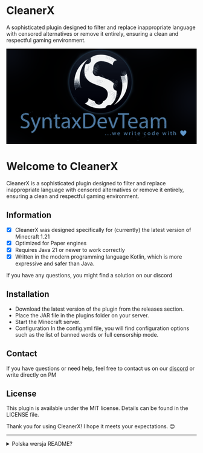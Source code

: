 # CleanerX
A sophisticated plugin designed to filter and replace inappropriate language with censored alternatives or remove it entirely, ensuring a clean and respectful gaming environment.

![syntaxdevteam_logo.png](assets/syntaxdevteam_logo.png)
# Welcome to CleanerX
CleanerX is a sophisticated plugin designed to filter and replace inappropriate language with censored alternatives or remove it entirely, ensuring a clean and respectful gaming environment.

## Information
* [x] CleanerX was designed specifically for (currently) the latest version of Minecraft 1.21
* [x] Optimized for Paper engines
* [x] Requires Java 21 or newer to work correctly
* [x] Written in the modern programming language Kotlin, which is more expressive and safer than Java.

If you have any questions, you might find a solution on our discord

## Installation
* Download the latest version of the plugin from the releases section.
* Place the JAR file in the plugins folder on your server.
* Start the Minecraft server.
* Configuration In the config.yml file, you will find configuration options such as the list of banned words or full censorship mode.

## Contact
If you have questions or need help, feel free to contact us on our [discord](https://discord.gg/KNstae3UEV) or write directly on PM

## License
This plugin is available under the MIT license. Details can be found in the LICENSE file.

Thank you for using CleanerX! I hope it meets your expectations. 😊


---
<details>
<summary>Polska wersja README?</summary>

# CleanerX

CleanerX to zaawansowany plugin zaprojektowany do filtrowania i zamiany niecenzuralnych słów na ocenzurowane odpowiedniki lub ich całkowitego usuwania, zapewniając czyste i szanujące środowisko gry..

## Informacje
* [x] CleanerX został zaprojektowany specjalnie pod (obecnie) najnowszą wersję Minecraft 1.21
* [x] Napisany i zoptymalizowano pod silnik Paper
* [x] Wymaga Javy 21 lub nowszej, aby działać poprawnie
* [x] Napisany w nowoczesnym języku programowania Kotlin, który jest bardziej ekspresyjny i bezpieczny niż Java.

Jeśli masz jakieś pytania, być może znajdziesz na nie rozwiązanie na naszym [discordzie](https://discord.gg/KNstae3UEV)

## Instalacja
* Pobierz najnowszą wersję pluginu z sekcji wydań.
* Umieść plik JAR w folderze plugins na swoim serwerze.
* Uruchom serwer Minecraft.
* Konfiguracja
  W pliku config.yml znajdziesz opcje konfiguracyjne, takie jak listę zakazanych słów czy tryb pełnej cenzury.

## Kontakt
Jeśli masz pytania lub potrzebujesz pomocy, śmiało skontaktuj się z nami na naszym [discordzie](https://discord.gg/KNstae3UEV) lub napisz bezpośrednio na PM

## Licencja
Ten plugin jest dostępny na licencji MIT. Szczegóły znajdziesz w pliku LICENSE.

Dziękuję za korzystanie z CleanerX! Mam nadzieję, że spełni twoje oczekiwania. 😊
</details>

